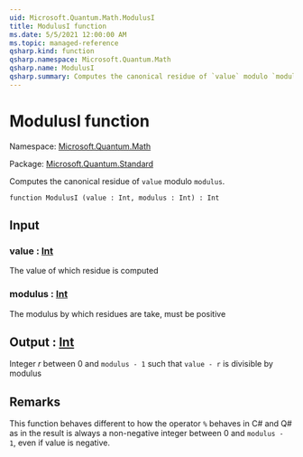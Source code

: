 ```yaml
---
uid: Microsoft.Quantum.Math.ModulusI
title: ModulusI function
ms.date: 5/5/2021 12:00:00 AM
ms.topic: managed-reference
qsharp.kind: function
qsharp.namespace: Microsoft.Quantum.Math
qsharp.name: ModulusI
qsharp.summary: Computes the canonical residue of `value` modulo `modulus`.
---
```


# ModulusI function

Namespace: [Microsoft.Quantum.Math](xref:Microsoft.Quantum.Math)

Package: [Microsoft.Quantum.Standard](https://nuget.org/packages/Microsoft.Quantum.Standard)


Computes the canonical residue of `value` modulo `modulus`.

```qsharp
function ModulusI (value : Int, modulus : Int) : Int
```


## Input

### value : [Int](xref:microsoft.quantum.qsharp.valueliterals#int-literals)

The value of which residue is computed


### modulus : [Int](xref:microsoft.quantum.qsharp.valueliterals#int-literals)

The modulus by which residues are take, must be positive



## Output : [Int](xref:microsoft.quantum.qsharp.valueliterals#int-literals)

Integer $r$ between 0 and `modulus - 1` such that `value - r` is divisible by modulus

## Remarks

This function behaves different to how the operator `%` behaves in C# and Q# as in the resultis always a non-negative integer between 0 and `modulus - 1`, even if value is negative.